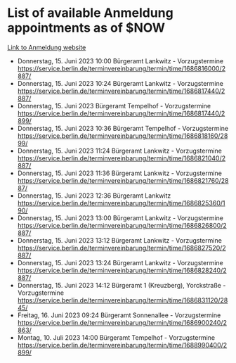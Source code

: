 # List of available Anmeldung appointments as of $NOW
[Link to Anmeldung website](https://service.berlin.de/terminvereinbarung/termin/tag.php?termin=1&anliegen[]=120686&dienstleisterlist=122210,122217,327316,122219,327312,122227,327314,122231,327346,122243,327348,122254,122252,329742,122260,329745,122262,329748,122271,327278,122273,327274,122277,327276,330436,122280,327294,122282,327290,122284,327292,122291,327270,122285,327266,122286,327264,122296,327268,150230,329760,122297,327286,122294,327284,122312,329763,122314,329775,122304,327330,122311,327334,122309,327332,317869,122281,327352,122279,329772,122283,122276,327324,122274,327326,122267,329766,122246,327318,122251,327320,122257,327322,122208,327298,122226,327300&herkunft=http%3A%2F%2Fservice.berlin.de%2Fdienstleistung%2F120686%2F)
- Donnerstag, 15. Juni 2023 10:00 Bürgeramt Lankwitz - Vorzugstermine https://service.berlin.de/terminvereinbarung/termin/time/1686816000/2887/
- Donnerstag, 15. Juni 2023 10:24 Bürgeramt Lankwitz - Vorzugstermine https://service.berlin.de/terminvereinbarung/termin/time/1686817440/2887/
- Donnerstag, 15. Juni 2023  Bürgeramt Tempelhof - Vorzugstermine https://service.berlin.de/terminvereinbarung/termin/time/1686817440/2899/
- Donnerstag, 15. Juni 2023 10:36 Bürgeramt Tempelhof - Vorzugstermine https://service.berlin.de/terminvereinbarung/termin/time/1686818160/2899/
- Donnerstag, 15. Juni 2023 11:24 Bürgeramt Lankwitz - Vorzugstermine https://service.berlin.de/terminvereinbarung/termin/time/1686821040/2887/
- Donnerstag, 15. Juni 2023 11:36 Bürgeramt Lankwitz - Vorzugstermine https://service.berlin.de/terminvereinbarung/termin/time/1686821760/2887/
- Donnerstag, 15. Juni 2023 12:36 Bürgeramt Lankwitz https://service.berlin.de/terminvereinbarung/termin/time/1686825360/190/
- Donnerstag, 15. Juni 2023 13:00 Bürgeramt Lankwitz - Vorzugstermine https://service.berlin.de/terminvereinbarung/termin/time/1686826800/2887/
- Donnerstag, 15. Juni 2023 13:12 Bürgeramt Lankwitz - Vorzugstermine https://service.berlin.de/terminvereinbarung/termin/time/1686827520/2887/
- Donnerstag, 15. Juni 2023 13:24 Bürgeramt Lankwitz - Vorzugstermine https://service.berlin.de/terminvereinbarung/termin/time/1686828240/2887/
- Donnerstag, 15. Juni 2023 14:12 Bürgeramt 1 (Kreuzberg), Yorckstraße - Vorzugstermine https://service.berlin.de/terminvereinbarung/termin/time/1686831120/2845/
- Freitag, 16. Juni 2023 09:24 Bürgeramt Sonnenallee - Vorzugstermine https://service.berlin.de/terminvereinbarung/termin/time/1686900240/2863/
- Montag, 10. Juli 2023 14:00 Bürgeramt Tempelhof - Vorzugstermine https://service.berlin.de/terminvereinbarung/termin/time/1688990400/2899/
